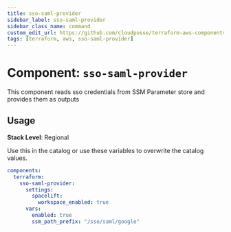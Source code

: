 ```yaml
---
title: sso-saml-provider
sidebar_label: sso-saml-provider
sidebar_class_name: command
custom_edit_url: https://github.com/cloudposse/terraform-aws-components/blob/main/modules/sso-saml-provider/README.md
tags: [terraform, aws, sso-saml-provider]
---
```


# Component: `sso-saml-provider`

This component reads sso credentials from SSM Parameter store and provides them as outputs

## Usage

**Stack Level**: Regional

Use this in the catalog or use these variables to overwrite the catalog values.

```yaml
components:
  terraform:
    sso-saml-provider:
      settings:
        spacelift:
          workspace_enabled: true
      vars:
        enabled: true
        ssm_path_prefix: "/sso/saml/google"
```

<!-- BEGINNING OF PRE-COMMIT-TERRAFORM DOCS HOOK -->
<!-- hello terraform-docs -->
<!-- END OF PRE-COMMIT-TERRAFORM DOCS HOOK -->


